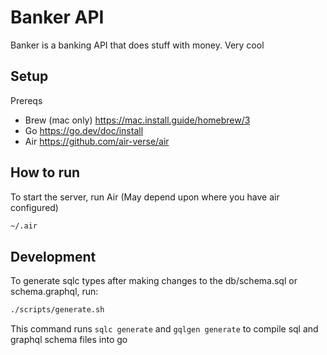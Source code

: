 # Banker API
Banker is a banking API that does stuff with money. Very cool

## Setup
Prereqs
- Brew (mac only) https://mac.install.guide/homebrew/3
- Go https://go.dev/doc/install
- Air https://github.com/air-verse/air

## How to run
To start the server, run Air (May depend upon where you have air configured)
```sh
~/.air
```

## Development
To generate sqlc types after making changes to the db/schema.sql or schema.graphql, run:
```sh
./scripts/generate.sh
```
This command runs ```sqlc generate``` and ```gqlgen generate``` to compile sql and graphql schema files into go
